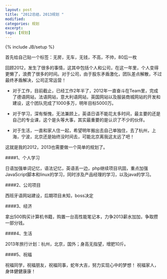 ```yaml
---
layout: post
title: "2012总结，2013规划 "
modified:
categories: 规划
excerpt:
tags: [规划]
---
```

{% include JB/setup %}





首先给自己贴一个标签：无房，无车，无钱，不高，不帅，80后一枚



回顾2012，发生了很多的事情，这其中包括个人和公司，在这一年里，个人变得更懒了，浪费了很多的时间。对于公司，由于股东矛盾激化，团队差点解散，不过最终矛盾解决，公司正常运营！

* 对于工作，目前截止，已经工作2年半了，2012年一直奋斗在Team里，完成了德语网站，法语网站，意大利语网站，英国网站以及服装商城网站的开发和建设，这个团队完成了1000多万，明年目标5000万。

* 对于学习，深有惭愧，无法兼顾上，英语日语不能花太多时间，最主要的还是自己的专业课，这个是头等大事，其实最重要的是认识了不少的伙伴。

* 对于生活，一直和家人住一起，希望明年搬出去自己单独住，去了杭州，上海，宁波，北京还是始终没时间去，可能北京离我这太远了吧！



这就是我的2012，2013也需要做一个简单的规划了。

####1、个人学习

日语加强单词记忆，语法记忆，英语丢一边，php继续项目巩固，重点加强JavaScript脚本和linux的学习，同时涉及产品经理的学习，以及java的学习。

####2、公司项目

西班牙语网站建设，后期项目未知，boss决定

####3、经济

拿出500购买计算机书籍，购置一台高性能笔记本，力争2013薪水加加，争取攒一部分钱。

####4、生活

2013年旅行计划：杭州，北京，国外；身高无指望，增肥10斤。

####5、祝福

祝福同学，祝福朋友，祝福同事，蛇年大吉，努力实现心中的梦想！
祝福家人，身体健健康康！ 